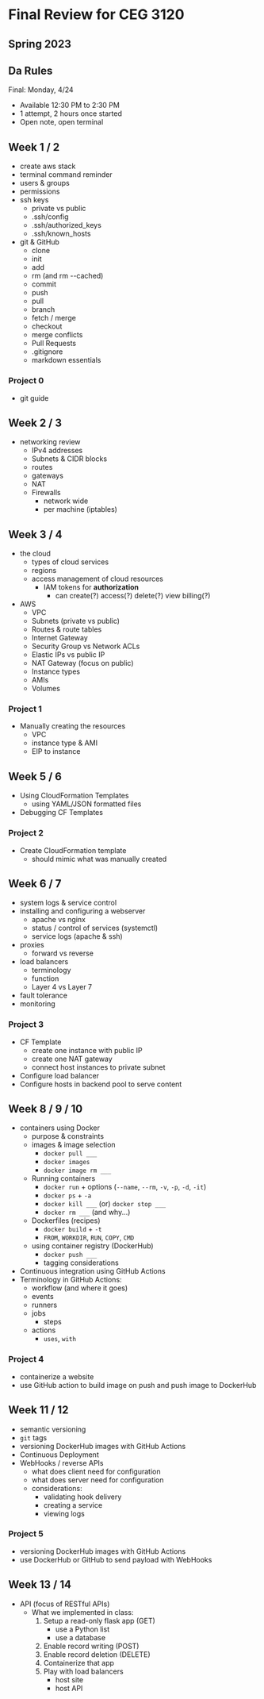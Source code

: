 # Final Review for CEG 3120

## Spring 2023

## Da Rules

Final: Monday, 4/24

- Available 12:30 PM to 2:30 PM
- 1 attempt, 2 hours once started
- Open note, open terminal

## Week 1 / 2

- create aws stack
- terminal command reminder
- users & groups
- permissions
- ssh keys
  - private vs public
  - .ssh/config
  - .ssh/authorized_keys
  - .ssh/known_hosts
- git & GitHub
  - clone
  - init
  - add
  - rm (and rm --cached)
  - commit
  - push
  - pull
  - branch
  - fetch / merge
  - checkout
  - merge conflicts
  - Pull Requests
  - .gitignore
  - markdown essentials

### Project 0

- git guide

## Week 2 / 3

- networking review
  - IPv4 addresses
  - Subnets & CIDR blocks
  - routes
  - gateways
  - NAT
  - Firewalls
    - network wide
    - per machine (iptables)

## Week 3 / 4

- the cloud
  - types of cloud services
  - regions
  - access management of cloud resources
    - IAM tokens for **authorization** 
      - can create(?) access(?) delete(?) view billing(?)
- AWS
  - VPC
  - Subnets (private vs public)
  - Routes & route tables
  - Internet Gateway
  - Security Group vs Network ACLs
  - Elastic IPs vs public IP
  - NAT Gateway (focus on public)
  - Instance types
  - AMIs
  - Volumes

### Project 1

- Manually creating the resources
  - VPC
  - instance type & AMI
  - EIP to instance

## Week 5 / 6

- Using CloudFormation Templates
  - using YAML/JSON formatted files
- Debugging CF Templates

### Project 2

- Create CloudFormation template
  - should mimic what was manually created

## Week 6 / 7

- system logs & service control
- installing and configuring a webserver
  - apache vs nginx
  - status / control of services (systemctl)
  - service logs (apache & ssh)
- proxies
  - forward vs reverse
- load balancers  
  - terminology
  - function
  - Layer 4 vs Layer 7
- fault tolerance
- monitoring

### Project 3

- CF Template
  - create one instance with public IP
  - create one NAT gateway
  - connect host instances to private subnet
- Configure load balancer
- Configure hosts in backend pool to serve content

## Week 8 / 9 / 10

- containers using Docker
  - purpose & constraints
  - images & image selection
    - `docker pull ___`
    - `docker images`
    - `docker image rm ___`
  - Running containers
    - `docker run` + options (`--name`, `--rm`, `-v`, `-p`, `-d`, `-it`)
    - `docker ps` + `-a`
    - `docker kill ___` (or) `docker stop ___`
    - `docker rm ___` (and why...)
  - Dockerfiles (recipes)
    - `docker build` + `-t`
    - `FROM`, `WORKDIR`, `RUN`, `COPY`, `CMD`
  - using container registry (DockerHub)
    - `docker push ___`
    - tagging considerations
- Continuous integration using GitHub Actions
- Terminology in GitHub Actions:
  - workflow (and where it goes)
  - events
  - runners
  - jobs
    - steps
  - actions
    - `uses`, `with`

### Project 4

- containerize a website
- use GitHub action to build image on push and push image to DockerHub

## Week 11 / 12

- semantic versioning
- `git` tags
- versioning DockerHub images with GitHub Actions
- Continuous Deployment
- WebHooks / reverse APIs
  - what does client need for configuration
  - what does server need for configuration
  - considerations:
    - validating hook delivery
    - creating a service
    - viewing logs

### Project 5

- versioning DockerHub images with GitHub Actions
- use DockerHub or GitHub to send payload with WebHooks

## Week 13 / 14

- API (focus of RESTful APIs)
  - What we implemented in class:
    1. Setup a read-only flask app (GET)
        - use a Python list
        - use a database
    2. Enable record writing (POST)
    3. Enable record deletion (DELETE)
    4. Containerize that app
    5. Play with load balancers
        - host site
        - host API